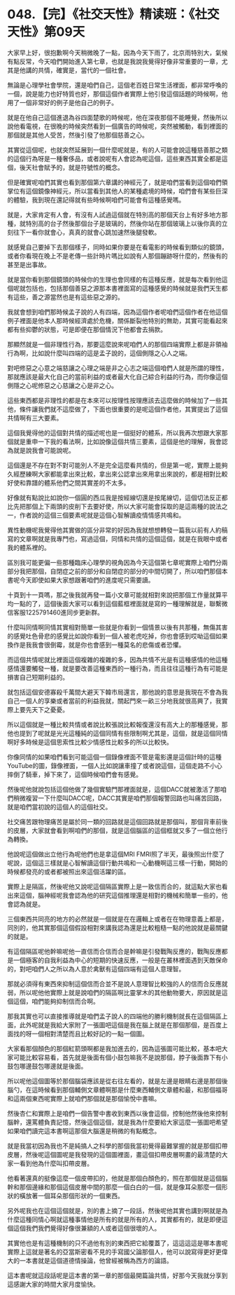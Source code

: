 # 048.【完】《社交天性》精读班：《社交天性》第09天

大家早上好，很抱歉啊今天稍微晚了一點，因為今天下雨了，北京雨特別大，氣候有點反常，今天咱們開始進入第七章，也就是我說我覺得好像非常重要的一章，尤其是他講的共情，確實是，當代的一個社會。

無論是心理學社會學院，還是咱們自己，這個老百姓日常生活裡面，都非常呼喚的一個，說是能力也好特質也好，那個這個作者實際上他引發這個話題的時候啊，他用了一個非常好的例子是他自己的例子。

就是在他自己這個進退為谷四面楚歌的時候呢，他在深夜那個不能睡覺，然後所以說他看電視，在很晚的時候突然看到一個廣告的時候呢，突然被觸動，看到裡面的那個就是其他人受苦，然後引發了他那個慈善之心。

其實從這個呢，也就突然延展到一個什麼呢就是，有的人可能會說這種慈善那之類的這個行為呀是一種奢侈品，或者說呢有人會認為呢這個，這些東西其實全都是這個，後天社會賦予的，就是符號性的概念。

但是確實呢咱們其實也看到那個第六章講的神經元了，就是咱們當看到這個咱們領掌位有這個鏡像神經元，所以當看到其他人的某種處境的時候，咱們會有某些巨深的體驗，我到現在還記得就有些時候啊咱們可能會有這種感覺嗎。

就是，大家肯定有人會，有沒有人試過這個就在特別高的那個天台上有好多地方那種，就特別高的台子然後那個台子是玻璃的，然後你站在那個玻璃上以後你真的立刻往下一看你就會心，真真的就會心跳加速然後腿發軟。

就感覺自己要掉下去那個樣子，同時如果你要是在看電影的時候看到類似的鏡頭，或者你看現在晚上不是老傳一些計時片嗎比如說有人那個蹦跡呀什麼的，然後有的甚至是出事故。

就是當你看到那個鏡頭的時候你的生理也會同樣的有這種反應，就是每次看到他這個呢就包括也，包括那個善惡之源那本書裡面寫的這種感覺的時候就是我們天生都有這些，善之源當然也是有這些惡之源的。

我就會想到咱們那時候孟子說的人有四端，因為這個作者呢咱們這個作者在他這個例子裡面是他本人那時候經濟處於危機，關係斷裂他特別的無助，其實可能看起來都有些抑鬱的狀態，可是即便在那個情況下他都會去捐款。

那顯然就是一個非理性行為，那要這麼說來呢咱們人的那個四端實際上都是非領袖行為啊，比如說什麼叫四端的這是孟子說的，這個側隱之心人之端。

對吧修惡之心意之端慈讓之心理之端是非之心志之端這個咱們人就是所謂的理性，那就應該是最大化自己的當前利益的或者最大化自己綜合利益的行為，而你像這個側隱之心呢修惡之心慈讓之心是非之心。

這些東西都是非理性的都是在本來可以按理性按理應該去這麼做的時候加了一些其他，條件讓我們就不這麼做了，下面也很重要的是呢這個作者他，其實提出了這個共情啊有三大要素。

這個我覺得他的這個對共情的描述呢也是一個挺好的體系，所以我再次想跟大家那個就是重申一下我的看法啊，比如說像這個共情三要素，這個是他的理解，我會認為就是說我會可能說呢。

這個還是不存在對不對可能別人不是完全這麼看共情的，但是第一呢，實際上能夠久經歷練啊大家都能拿出來比較，拿出來公認拿出來用拿出來說的，都是相對比較好使和靠譜的體系他們之間其實差的不太多。

好像就有點說比如說你一個圓的西瓜我是按經線切還是按尾線切，這個切法反正都比先把那個上下兩頭的皮削下去要好使，所以大家可能會採取的是這兩種的說法之一，作者說的這個三個要素呢就是這個心智解讀疫情情感共鳴和。

異性動機呢我覺得他其實做的區分非常的好因為我就想想轉發一篇我以前有人約稿寫的文章啊就是我專門也，寫過這個，同情和共情的這個這個，就是在我眼中或者我的體系裡的。

區別我可能更偏一些那種臨床心理學的視角因為今天這個第七章呢實際上咱們分兩部分我把那個，自閉症之前的部分和自閉症的部分的中間切開了，所以咱們那個本書呢今天即使如果大家想跟著咱們的進度呢只需要讀。

十頁到十一頁嗎，那之後我就再發一篇小文章可能就相對來說把那個工作量就算平均一點的了，這個後面大家可以看到這個藍框裡面就是寫的一種理解就是，聯繫微信客服1225791460進同步更新群。

什麼叫同情啊同情其實相對簡單一些就是你看到一個情景以後有共那種，無傷其害的感覺吐色骨悲的感覺比如說你看到一個人被老虎吃掉，你也會感到哎呦這個如果換作是我我會很倒霉，就是你也會感到一種莫名的悲傷或者恐懼。

而這個共情呢就比裡面這個複雜的複雜的多，因為共情不光是有這種感情的他這種感情還要觸發一種，就是要改善這種東西的一種行為，而且往往這種行為有可能是損害自己短期利益的。

就包括這個安德寡殺千萬間大避天下韓市局還言，那他說的意思是我現在不會為我自己一個人的享樂或者當前的利益我就，關起門來一畝三分地我就很高興了，我實際上要先天下之憂憂。

所以這個就是一種比較共情或者說比較張說比較報復還沒有高大上的那種感覺，那他也提到了呢就是光光這種純的這個同情有些限制啊尤其是，這個，就是這個同情啊好多時候是這個思索性比較少情感性比較多的所以比較快。

你像同情的如果咱們看到可能這個一個錄像裡面不管是電影還是這個計時的這種YouTube的圖，錄像裡面，一個人比如說讓車撞了或者說這個，這個走路不小心摔倒了騎車，掉下來了，這個時候咱們會有感覺。

然後呢他就說包括這個他做了幾個實驗門那裡面就是，這個DACC就被激活了那咱們稍微複習一下什麼叫DACC呢，DACC其實是咱們那個報警回路也叫痛苦回路，就是咱們當初說的這個人的這個社交。

社交痛苦跟物理痛苦是屬於同一類的回路就是這個回路就是那個叫，那個背車前後的皮層，大家就會看到啊咱們的那個，就是這個腦區的這個框就又多了一個立他行為轉換。

他說呢這個做出立他行為呢他們也是拿這個MRI FMRI照了半天，最後照出什麼了呢說，這個這三樣就是心智解讀這個行動共鳴和一心動機啊這三樣一行動，開始的時候都發亮的或者都被照出來這個活躍的區。

實際上是隔區，然後呢他又說呢這個隔區實際上是一致信而合的，就這點大家也看出來這個，腦神經呢我會認為他的研究這個推理還是相對的機械和簡單一些的，他會認為就是。

三個東西共同亮的地方的必然就是一個就是在在邏輯上或者在在物理意義上都是，同別的，他其實那個這個假設相對來講我認為還是比較粗糙一點的他說就是最關鍵的就是。

有這個隔區呢他幹嘛呢他一直信而合信而合是幹嘛是引發戰陶反應的，戰陶反應都是一個極客的自我利益為中心的短期的快速反應，一般是在叢林裡面遇到天敵保命的，對吧咱們人之所以為人意於禽獸有這個四端有這個人意理智。

那就必須得有東西來抑制這個信而合並不是說人意理智比較強的人的信而合反應就弱，所以呢他他實際上就是說咱們的隔區啊比靈掌木的其他動物要大，原因就是這個這個，咱們能夠抑制信而合啊。

那我其實也可以直接推導就是咱們孟子說人的四端他的勝利機制就長在這個隔區上面，此外呢就是我給大家附了一張圖吧這個是我在腦上就是在那個那個，是百度上面找的呀一個相對清楚而且比較好記的一點一個圖。

大家看那個顏色的那個紅箭頭啊都是我加進去的，因為這張圖可能比較，基本吧大家可能比較容易看，首先就是後面有個小鼓包嘛我不是說那個，脖子後面靠下有小鼓包哪邊鼓包哪邊就是後面。

所以呢他這個圖等於那個腦袋應該是從右往左看的，就是左邊是眼睛右邊是那個後腦勺，在這時候看到那個輔側文章體啊那是什麼東西輔側文章體和最，和那個福哥和這兩個東西呢實際上就咱們那個就是那個愉悅中書嘛。

然後杏仁和實際上是咱們一個告警中書收到東西以後會這個，控制他然後他來控制腦幹，還罵體負責記憶，然後這個這個，就是我為什麼要給大家這麼一張圖吧希望如果咱們讀完這本書啊這那個大腦還是稍微的有點概念。

就是我當初因為我也不是純搞人之科學的那個我當初覺得最難掌握的就是那個扣帶皮層，然後呢這個圖呢是我發現的這個圖裡面，畫這個扣帶皮層啊畫的最清楚的大家一看到他為什麼叫扣帶皮層。

他看著還真的挺像這麼一個皮帶扣的，他就是那個白顏色的，照在那個就是這個腦幹和那個邊緣和那個這個皮層中間的那麼一個白白的一個，就是像耳朵那麼一個形狀的橫放著一個耳朵那個形狀的一個東西。

另外呢我也在這個這個就是，別的書上摘了一段話，然後呢他其實也講到啊就是為什麼這種同情心啊就這種事情他是所有的就是所有的人，其實都有的，就是即便這個這個我們我們覺得好像很兼額的人或者這個很壞的人。

其實他也是有這種機制的只不過他有別的東西把它給覆蓋了，這這這這是哪本書呢實際上這就是著名的亞當斯密看不見的手寫國父論那個人，他可以說寫得更好更偉大的一本書就是這個道德情操論，他曾經被稱為西方的論語。

這本書呢就這段話呢是這本書的第一章的那個最開篇論共情，好那今天我就分享到這感謝大家的時間大家月度愉快。